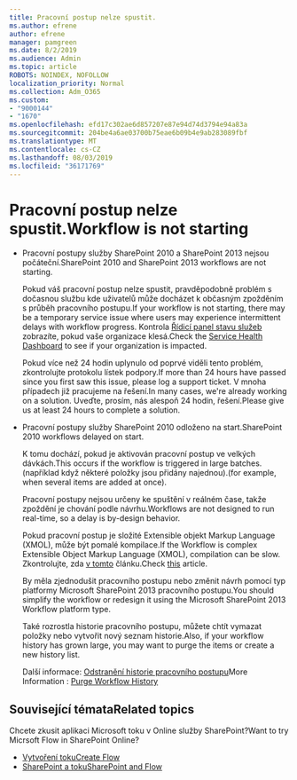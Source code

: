 ```yaml
---
title: Pracovní postup nelze spustit.
ms.author: efrene
author: efrene
manager: pamgreen
ms.date: 8/2/2019
ms.audience: Admin
ms.topic: article
ROBOTS: NOINDEX, NOFOLLOW
localization_priority: Normal
ms.collection: Adm_O365
ms.custom:
- "9000144"
- "1670"
ms.openlocfilehash: efd17c302ae6d857207e87e94d74d3794e94a83a
ms.sourcegitcommit: 204be4a6ae03700b75eae6b09b4e9ab283089fbf
ms.translationtype: MT
ms.contentlocale: cs-CZ
ms.lasthandoff: 08/03/2019
ms.locfileid: "36171769"
---
```

# <a name="workflow-is-not-starting"></a><span data-ttu-id="b0356-102">Pracovní postup nelze spustit.</span><span class="sxs-lookup"><span data-stu-id="b0356-102">Workflow is not starting</span></span>

- <span data-ttu-id="b0356-103">Pracovní postupy služby SharePoint 2010 a SharePoint 2013 nejsou počáteční.</span><span class="sxs-lookup"><span data-stu-id="b0356-103">SharePoint 2010 and SharePoint 2013 workflows are not starting.</span></span>

    <span data-ttu-id="b0356-104">Pokud váš pracovní postup nelze spustit, pravděpodobně problém s dočasnou službu kde uživatelů může docházet k občasným zpožděním s průběh pracovního postupu.</span><span class="sxs-lookup"><span data-stu-id="b0356-104">If your workflow is not starting, there may be a temporary service issue where users may experience intermittent delays with workflow progress.</span></span> <span data-ttu-id="b0356-105">Kontrola [Řídicí panel stavu služeb](https:/admin.microsoft.com/AdminPortal/Home#/servicehealth) zobrazíte, pokud vaše organizace klesá.</span><span class="sxs-lookup"><span data-stu-id="b0356-105">Check the [Service Health Dashboard](https:/admin.microsoft.com/AdminPortal/Home#/servicehealth) to see if your organization is impacted.</span></span>

    <span data-ttu-id="b0356-106">Pokud více než 24 hodin uplynulo od poprvé viděli tento problém, zkontrolujte protokolu lístek podpory.</span><span class="sxs-lookup"><span data-stu-id="b0356-106">If more than 24 hours have passed since you first saw this issue, please log a support ticket.</span></span> <span data-ttu-id="b0356-107">V mnoha případech již pracujeme na řešení.</span><span class="sxs-lookup"><span data-stu-id="b0356-107">In many cases, we're already working on a solution.</span></span> <span data-ttu-id="b0356-108">Uveďte, prosím, nás alespoň 24 hodin, řešení.</span><span class="sxs-lookup"><span data-stu-id="b0356-108">Please give us at least 24 hours to complete a solution.</span></span>

- <span data-ttu-id="b0356-109">Pracovní postupy služby SharePoint 2010 odloženo na start.</span><span class="sxs-lookup"><span data-stu-id="b0356-109">SharePoint 2010 workflows delayed on start.</span></span>

    <span data-ttu-id="b0356-110">K tomu dochází, pokud je aktivován pracovní postup ve velkých dávkách.</span><span class="sxs-lookup"><span data-stu-id="b0356-110">This occurs if the workflow is triggered in large batches.</span></span> <span data-ttu-id="b0356-111">(například když některé položky jsou přidány najednou).</span><span class="sxs-lookup"><span data-stu-id="b0356-111">(for example, when several items are added at once).</span></span>

    <span data-ttu-id="b0356-112">Pracovní postupy nejsou určeny ke spuštění v reálném čase, takže zpoždění je chování podle návrhu.</span><span class="sxs-lookup"><span data-stu-id="b0356-112">Workflows are not designed to run real-time, so a delay is by-design behavior.</span></span>

    <span data-ttu-id="b0356-113">Pokud pracovní postup je složité Extensible objekt Markup Language (XMOL), může být pomalé kompilace.</span><span class="sxs-lookup"><span data-stu-id="b0356-113">If the Workflow is complex Extensible Object Markup Language (XMOL), compilation can be slow.</span></span> <span data-ttu-id="b0356-114">Zkontrolujte, zda [v tomto](https://support.microsoft.com/en-us/kb/3043697) článku.</span><span class="sxs-lookup"><span data-stu-id="b0356-114">Check [this](https://support.microsoft.com/en-us/kb/3043697) article.</span></span>

    <span data-ttu-id="b0356-115">By měla zjednodušit pracovního postupu nebo změnit návrh pomocí typ platformy Microsoft SharePoint 2013 pracovního postupu.</span><span class="sxs-lookup"><span data-stu-id="b0356-115">You should simplify the workflow or redesign it using the Microsoft SharePoint 2013 Workflow platform type.</span></span>

    <span data-ttu-id="b0356-116">Také rozrostla historie pracovního postupu, můžete chtít vymazat položky nebo vytvořit nový seznam historie.</span><span class="sxs-lookup"><span data-stu-id="b0356-116">Also, if your workflow history has grown large, you may want to purge the items or create a new history list.</span></span>

    <span data-ttu-id="b0356-117">Další informace: [Odstranění historie pracovního postupu](https://blogs.technet.microsoft.com/marj/2015/08/07/sharepoint-2010-workflows-best-practice-purge-workflow-history-list-items/)</span><span class="sxs-lookup"><span data-stu-id="b0356-117">More Information : [Purge Workflow History](https://blogs.technet.microsoft.com/marj/2015/08/07/sharepoint-2010-workflows-best-practice-purge-workflow-history-list-items/)</span></span>


## <a name="related-topics"></a><span data-ttu-id="b0356-118">Související témata</span><span class="sxs-lookup"><span data-stu-id="b0356-118">Related topics</span></span>
<span data-ttu-id="b0356-119">Chcete zkusit aplikaci Microsoft toku v Online služby SharePoint?</span><span class="sxs-lookup"><span data-stu-id="b0356-119">Want to try Micrsoft Flow in SharePoint Online?</span></span>
- [<span data-ttu-id="b0356-120">Vytvoření toku</span><span class="sxs-lookup"><span data-stu-id="b0356-120">Create Flow</span></span>](https://support.office.com/article/Create-a-flow-for-a-list-or-library-in-SharePoint-Online-or-OneDrive-for-Business-a9c3e03b-0654-46af-a254-20252e580d01) 
- [<span data-ttu-id="b0356-121">SharePoint a toku</span><span class="sxs-lookup"><span data-stu-id="b0356-121">SharePoint and Flow</span></span>](https://flow.microsoft.com/blog/sharepoint-and-flow/) 


